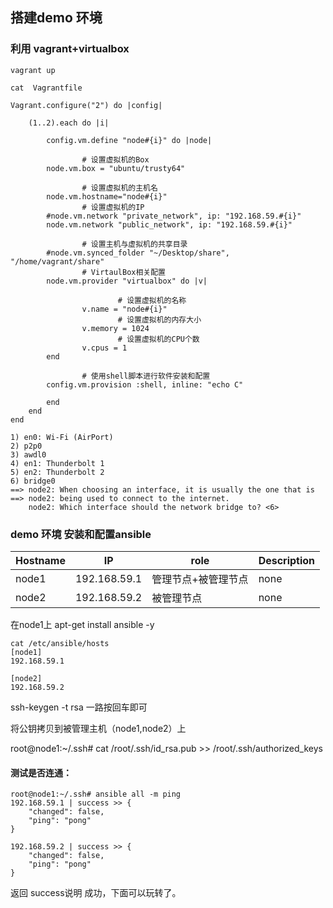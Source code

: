 ## 搭建demo 环境

### 利用 vagrant+virtualbox


`vagrant up`


`cat  Vagrantfile`

```
Vagrant.configure("2") do |config|

    (1..2).each do |i|

        config.vm.define "node#{i}" do |node|

                # 设置虚拟机的Box
        node.vm.box = "ubuntu/trusty64"

                # 设置虚拟机的主机名
        node.vm.hostname="node#{i}"
                # 设置虚拟机的IP
        #node.vm.network "private_network", ip: "192.168.59.#{i}"
        node.vm.network "public_network", ip: "192.168.59.#{i}"

                # 设置主机与虚拟机的共享目录
        #node.vm.synced_folder "~/Desktop/share", "/home/vagrant/share"
                # VirtaulBox相关配置
        node.vm.provider "virtualbox" do |v|

                        # 设置虚拟机的名称
                v.name = "node#{i}"
                        # 设置虚拟机的内存大小
                v.memory = 1024
                        # 设置虚拟机的CPU个数
                v.cpus = 1
        end

                # 使用shell脚本进行软件安装和配置
        config.vm.provision :shell, inline: "echo C"

        end
    end
end
```


```
1) en0: Wi-Fi (AirPort)
2) p2p0
3) awdl0
4) en1: Thunderbolt 1
5) en2: Thunderbolt 2
6) bridge0
==> node2: When choosing an interface, it is usually the one that is
==> node2: being used to connect to the internet.
    node2: Which interface should the network bridge to? <6>
```


### demo 环境 安装和配置ansible

|Hostname|IP| role|Description|
|----|----|---|---|
|node1|192.168.59.1| 管理节点+被管理节点| none |
|node2|192.168.59.2| 被管理节点 | none |


在node1上
apt-get install ansible -y
```
cat /etc/ansible/hosts
[node1]
192.168.59.1

[node2]
192.168.59.2
```

ssh-keygen -t rsa 一路按回车即可

将公钥拷贝到被管理主机（node1,node2）上  

root@node1:~/.ssh# cat /root/.ssh/id_rsa.pub >> /root/.ssh/authorized_keys

#### 测试是否连通：  
```
root@node1:~/.ssh# ansible all -m ping
192.168.59.1 | success >> {
    "changed": false,
    "ping": "pong"
}

192.168.59.2 | success >> {
    "changed": false,
    "ping": "pong"
}
```
返回 success说明 成功，下面可以玩转了。



